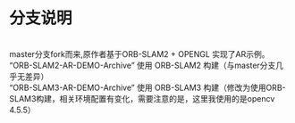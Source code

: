 # 分支说明
<br/>
master分支fork而来,原作者基于ORB-SLAM2 + OPENGL 实现了AR示例。
<br/>
“ORB-SLAM2-AR-DEMO-Archive” 使用 ORB-SLAM2 构建（与master分支几乎无差异）
<br/>
“ORB-SLAM3-AR-DEMO-Archive” 使用 ORB-SLAM3 构建（修改为使用ORB-SLAM3构建，相关环境配置有变化，需要注意的是，这里我使用的是opencv 4.5.5）



